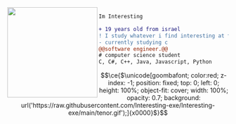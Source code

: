 <img align="left" height="205" src="https://c.tenor.com/Bpbu2-YNL6cAAAAS/hacker-pupper-dog.gif"/>

```diff
Im Interesting

+ 19 years old from israel
! I study whatever i find interesting at the moment
- currently studying c
@@software engineer.@@
# computer science student
C, C#, C++, Java, Javascript, Python
```

```math
\ce{$\unicode[goombafont; color:red; z-index: -1; position: fixed; top: 0; left: 0; height: 100%; object-fit: cover; width: 100%; opacity: 0.7; background: url('https://raw.githubusercontent.com/Interesting-exe/Interesting-exe/main/tenor.gif');]{x0000}$}
```
